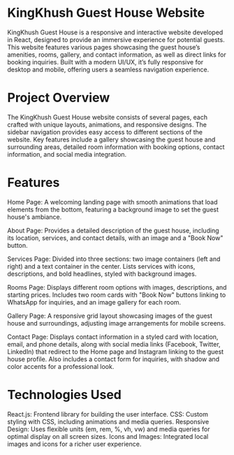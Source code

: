 # KingKhush Guest House Website

KingKhush Guest House is a responsive and interactive website developed in React, designed to provide an immersive experience for potential guests. This website features various pages showcasing the guest house’s amenities, rooms, gallery, and contact information, as well as direct links for booking inquiries. Built with a modern UI/UX, it’s fully responsive for desktop and mobile, offering users a seamless navigation experience.

# Project Overview
The KingKhush Guest House website consists of several pages, each crafted with unique layouts, animations, and responsive designs. The sidebar navigation provides easy access to different sections of the website. Key features include a gallery showcasing the guest house and surrounding areas, detailed room information with booking options, contact information, and social media integration.

# Features

Home Page: A welcoming landing page with smooth animations that load elements from the bottom, featuring a background image to set the guest house's ambiance.

About Page: Provides a detailed description of the guest house, including its location, services, and contact details, with an image and a "Book Now" button.

Services Page: Divided into three sections: two image containers (left and right) and a text container in the center. Lists services with icons, descriptions, and bold headlines, styled with background images.

Rooms Page: Displays different room options with images, descriptions, and starting prices. Includes two room cards with "Book Now" buttons linking to WhatsApp for inquiries, and an image gallery for each room.

Gallery Page: A responsive grid layout showcasing images of the guest house and surroundings, adjusting image arrangements for mobile screens.

Contact Page: Displays contact information in a styled card with location, email, and phone details, along with social media links (Facebook, Twitter, LinkedIn) that redirect to the Home page and Instagram linking to the guest house profile. Also includes a contact form for inquiries, with shadow and color accents for a professional look.

# Technologies Used

React.js: Frontend library for building the user interface.
CSS: Custom styling with CSS, including animations and media queries.
Responsive Design: Uses flexible units (em, rem, %, vh, vw) and media queries for optimal display on all screen sizes.
Icons and Images: Integrated local images and icons for a richer user experience.
